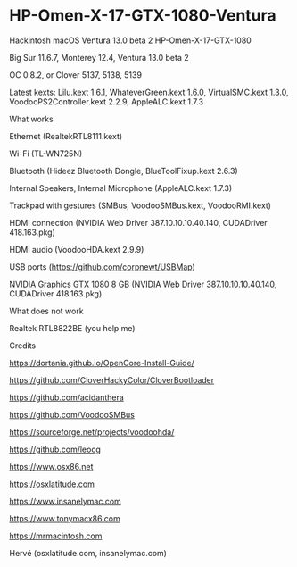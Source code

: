 # HP-Omen-X-17-GTX-1080-Ventura
Hackintosh macOS Ventura 13.0 beta 2 HP-Omen-X-17-GTX-1080



Big Sur 11.6.7, Monterey 12.4, Ventura 13.0 beta 2

OC 0.8.2, or Clover 5137, 5138, 5139

Latest kexts: Lilu.kext 1.6.1, WhateverGreen.kext 1.6.0, VirtualSMC.kext 1.3.0, VoodooPS2Controller.kext 2.2.9, AppleALC.kext 1.7.3 

What works

Ethernet (RealtekRTL8111.kext)

Wi-Fi (TL-WN725N)

Bluetooth (Hideez Bluetooth Dongle, BlueToolFixup.kext 2.6.3)

Internal Speakers, Internal Microphone (AppleALC.kext 1.7.3)

Trackpad with gestures (SMBus, VoodooSMBus.kext, VoodooRMI.kext)

HDMI connection (NVIDIA Web Driver 387.10.10.10.40.140, CUDADriver 418.163.pkg)

HDMI audio (VoodooHDA.kext 2.9.9)

USB ports (https://github.com/corpnewt/USBMap)

NVIDIA Graphics GTX 1080 8 GB (NVIDIA Web Driver 387.10.10.10.40.140, CUDADriver 418.163.pkg)

What does not work

Realtek RTL8822BE (you help me)

Credits

https://dortania.github.io/OpenCore-Install-Guide/

https://github.com/CloverHackyColor/CloverBootloader

https://github.com/acidanthera

https://github.com/VoodooSMBus

https://sourceforge.net/projects/voodoohda/

https://github.com/leocg

https://www.osx86.net

https://osxlatitude.com

https://www.insanelymac.com

https://www.tonymacx86.com

https://mrmacintosh.com

Hervé (osxlatitude.com, insanelymac.com)
